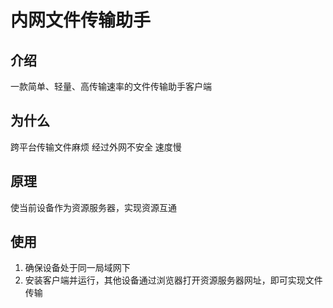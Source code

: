 # 内网文件传输助手

## 介绍

一款简单、轻量、高传输速率的文件传输助手客户端

## 为什么

跨平台传输文件麻烦
经过外网不安全 速度慢

## 原理

使当前设备作为资源服务器，实现资源互通

## 使用

1. 确保设备处于同一局域网下
2. 安装客户端并运行，其他设备通过浏览器打开资源服务器网址，即可实现文件传输
